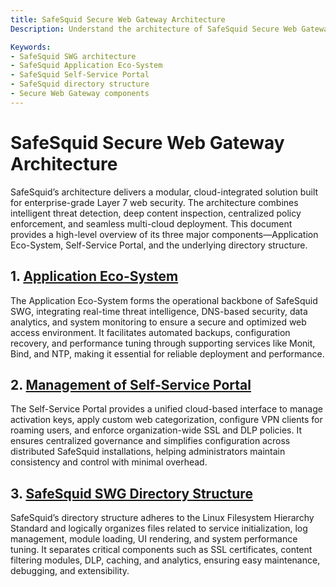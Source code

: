 ```yaml
---
title: SafeSquid Secure Web Gateway Architecture  
Description: Understand the architecture of SafeSquid Secure Web Gateway, including its modular components such as the Application Eco-System, Self-Service Portal, and core directory structures that collectively deliver scalable, cloud-integrated Layer 7 web security.

Keywords:
- SafeSquid SWG architecture  
- SafeSquid Application Eco-System  
- SafeSquid Self-Service Portal  
- SafeSquid directory structure  
- Secure Web Gateway components  
---
```


# SafeSquid Secure Web Gateway Architecture

SafeSquid’s architecture delivers a modular, cloud-integrated solution built for enterprise-grade Layer 7 web security. The architecture combines intelligent threat detection, deep content inspection, centralized policy enforcement, and seamless multi-cloud deployment. This document provides a high-level overview of its three major components—Application Eco-System, Self-Service Portal, and the underlying directory structure.


## 1. [Application Eco-System](/docs/05-Architecture/Application_Eco-System.md)

The Application Eco-System forms the operational backbone of SafeSquid SWG, integrating real-time threat intelligence, DNS-based security, data analytics, and system monitoring to ensure a secure and optimized web access environment. It facilitates automated backups, configuration recovery, and performance tuning through supporting services like Monit, Bind, and NTP, making it essential for reliable deployment and performance.



## 2. [Management of Self-Service Portal](/docs/05-Architecture/Management_of_Self-Service_Portal.md)

The Self-Service Portal provides a unified cloud-based interface to manage activation keys, apply custom web categorization, configure VPN clients for roaming users, and enforce organization-wide SSL and DLP policies. It ensures centralized governance and simplifies configuration across distributed SafeSquid installations, helping administrators maintain consistency and control with minimal overhead.


## 3. [SafeSquid SWG Directory Structure](/docs/05-Architecture/SafeSquid_SWG_directorys.md)

SafeSquid’s directory structure adheres to the Linux Filesystem Hierarchy Standard and logically organizes files related to service initialization, log management, module loading, UI rendering, and system performance tuning. It separates critical components such as SSL certificates, content filtering modules, DLP, caching, and analytics, ensuring easy maintenance, debugging, and extensibility.

